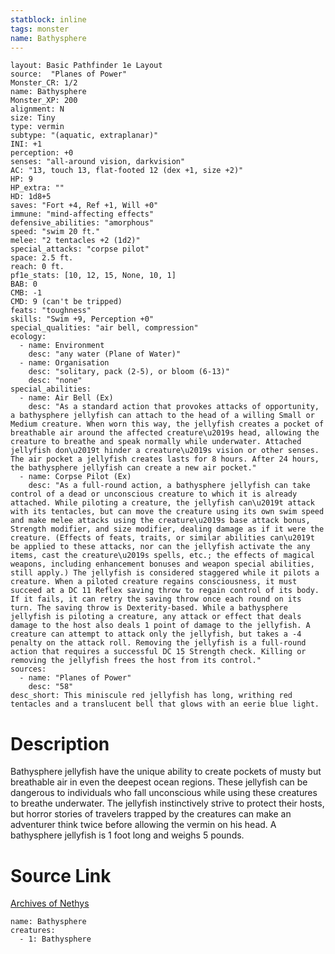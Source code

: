 ```yaml
---
statblock: inline
tags: monster
name: Bathysphere
---
```

```statblock
layout: Basic Pathfinder 1e Layout
source:  "Planes of Power"
Monster_CR: 1/2
name: Bathysphere
Monster_XP: 200
alignment: N
size: Tiny
type: vermin
subtype: "(aquatic, extraplanar)"
INI: +1
perception: +0
senses: "all-around vision, darkvision"
AC: "13, touch 13, flat-footed 12 (dex +1, size +2)"
HP: 9
HP_extra: ""
HD: 1d8+5
saves: "Fort +4, Ref +1, Will +0"
immune: "mind-affecting effects"
defensive_abilities: "amorphous"
speed: "swim 20 ft."
melee: "2 tentacles +2 (1d2)"
special_attacks: "corpse pilot"
space: 2.5 ft.
reach: 0 ft.
pf1e_stats: [10, 12, 15, None, 10, 1]
BAB: 0
CMB: -1
CMD: 9 (can't be tripped)
feats: "toughness"
skills: "Swim +9, Perception +0"
special_qualities: "air bell, compression"
ecology:
  - name: Environment
    desc: "any water (Plane of Water)"
  - name: Organisation
    desc: "solitary, pack (2-5), or bloom (6-13)"
    desc: "none"
special_abilities:
  - name: Air Bell (Ex)
    desc: "As a standard action that provokes attacks of opportunity, a bathysphere jellyfish can attach to the head of a willing Small or Medium creature. When worn this way, the jellyfish creates a pocket of breathable air around the affected creature\u2019s head, allowing the creature to breathe and speak normally while underwater. Attached jellyfish don\u2019t hinder a creature\u2019s vision or other senses. The air pocket a jellyfish creates lasts for 8 hours. After 24 hours, the bathysphere jellyfish can create a new air pocket."
  - name: Corpse Pilot (Ex)
    desc: "As a full-round action, a bathysphere jellyfish can take control of a dead or unconscious creature to which it is already attached. While piloting a creature, the jellyfish can\u2019t attack with its tentacles, but can move the creature using its own swim speed and make melee attacks using the creature\u2019s base attack bonus, Strength modifier, and size modifier, dealing damage as if it were the creature. (Effects of feats, traits, or similar abilities can\u2019t be applied to these attacks, nor can the jellyfish activate the any items, cast the creature\u2019s spells, etc.; the effects of magical weapons, including enhancement bonuses and weapon special abilities, still apply.) The jellyfish is considered staggered while it pilots a creature. When a piloted creature regains consciousness, it must succeed at a DC 11 Reflex saving throw to regain control of its body. If it fails, it can retry the saving throw once each round on its turn. The saving throw is Dexterity-based. While a bathysphere jellyfish is piloting a creature, any attack or effect that deals damage to the host also deals 1 point of damage to the jellyfish. A creature can attempt to attack only the jellyfish, but takes a -4 penalty on the attack roll. Removing the jellyfish is a full-round action that requires a successful DC 15 Strength check. Killing or removing the jellyfish frees the host from its control."
sources:
  - name: "Planes of Power"
    desc: "58"
desc_short: This miniscule red jellyfish has long, writhing red tentacles and a translucent bell that glows with an eerie blue light.
```
# Description
Bathysphere jellyfish have the unique ability to create pockets of musty but breathable air in even the deepest ocean regions. These jellyfish can be dangerous to individuals who fall unconscious while using these creatures to breathe underwater. The jellyfish instinctively strive to protect their hosts, but horror stories of travelers trapped by the creatures can make an adventurer think twice before allowing the vermin on his head. A bathysphere jellyfish is 1 foot long and weighs 5 pounds.
# Source Link
[Archives of Nethys](https://aonprd.com/MonsterDisplay.aspx?ItemName=Bathysphere)
```encounter-table
name: Bathysphere
creatures:
  - 1: Bathysphere
```
